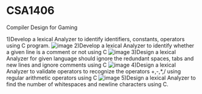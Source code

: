 # CSA1406
Compiler Design for Gaming

1)Develop a lexical Analyzer to identify identifiers, constants, operators using C program.
![image](https://github.com/vyshnaviK18/CSA1406/assets/113926615/27116ec2-7ccf-4706-9230-05e45ef8ae0e)
2)Develop a lexical Analyzer to identify whether a given line is a comment or not using C
![image](https://github.com/vyshnaviK18/CSA1406/assets/113926615/e23cac69-1641-4d17-bd05-2a04640b01e3)
3)Design a lexical Analyzer for given language should ignore the redundant spaces, tabs and new lines and ignore comments using C
![image](https://github.com/vyshnaviK18/CSA1406/assets/113926615/a828569f-0688-42b6-86a7-79d5213a9c51)
4)Design a lexical Analyzer to validate operators to recognize the operators +,-,*,/ using regular arithmetic operators using C
![image](https://github.com/vyshnaviK18/CSA1406/assets/113926615/41a7ff61-7c0e-4d40-93c8-9e05084f5ef3)
5)Design a lexical Analyzer to find the number of whitespaces and newline characters using C.
